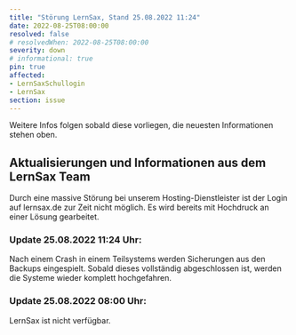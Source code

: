 ```yaml
---
title: "Störung LernSax, Stand 25.08.2022 11:24"
date: 2022-08-25T08:00:00
resolved: false
# resolvedWhen: 2022-08-25T08:00:00
severity: down
# informational: true
pin: true 
affected:
- LernSaxSchullogin
- LernSax
section: issue
---
```


Weitere Infos folgen sobald diese vorliegen, die neuesten Informationen stehen oben.

## Aktualisierungen und Informationen aus dem LernSax Team

Durch eine massive Störung bei unserem Hosting-Dienstleister ist der Login auf lernsax.de zur Zeit nicht möglich. Es wird bereits mit Hochdruck an einer Lösung gearbeitet.

### Update 25.08.2022 11:24 Uhr:

Nach einem Crash in einem Teilsystems werden Sicherungen aus den Backups eingespielt. Sobald dieses vollständig abgeschlossen ist, werden die Systeme wieder komplett hochgefahren.

### Update 25.08.2022 08:00 Uhr:

LernSax ist nicht verfügbar.
